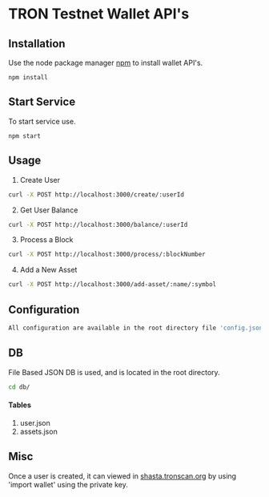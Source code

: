 # TRON Testnet Wallet API's

## Installation

Use the node package manager [npm](https://www.npmjs.com/) to install wallet API's.

```nodejs
npm install
```

## Start Service

To start service use.

```nodejs
npm start
```

## Usage

1. Create User

```bash
curl -X POST http://localhost:3000/create/:userId
```
2. Get User Balance

```bash
curl -X POST http://localhost:3000/balance/:userId
```

3. Process a Block

```bash
curl -X POST http://localhost:3000/process/:blockNumber
```

4. Add a New Asset

```bash
curl -X POST http://localhost:3000/add-asset/:name/:symbol
```

## Configuration

```bash
All configuration are available in the root directory file 'config.json'
```

## DB

File Based JSON DB is used, and is located in the root directory.

```bash
cd db/
```
#### Tables
1. user.json
2. assets.json


## Misc

Once a user is created, it can viewed in [shasta.tronscan.org](https://shasta.tronscan.org/) by using 'import wallet' using the private key.
